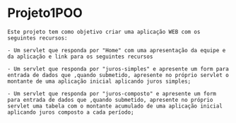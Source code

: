 # Projeto1POO

    Este projeto tem como objetivo criar uma aplicação WEB com os seguintes recursos:

    - Um servlet que responda por "Home" com uma apresentação da equipe e da aplicação e link para os seguintes recursos
    
    - Um servlet que responda por "juros-simples" e apresente um form para entrada de dados que ,quando submetido, apresente no próprio servlet o montante de uma aplicação inicial aplicando juros simples;
    
    - Um servlet que responda por "juros-composto" e apresente um form para entrada de dados que ,quando submetido, apresente no próprio servlet uma tabela com o montante acumulado de uma aplicação inicial aplicando juros composto a cada período;
